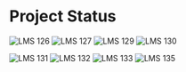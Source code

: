 # Project Status

![LMS 126][lms_126]
![LMS 127][lms_127]
![LMS 129][lms_129]
![LMS 130][lms_130]

![LMS 131][lms_131]
![LMS 132][lms_132]
![LMS 133][lms_133]
![LMS 135][lms_135]

<!-- Change REPO_NAME for the name of your repository -->
[lms_126]: https://byob.yarr.is/linero-tech/kotlin-hw-Natalie9421/module_126
[lms_127]: https://byob.yarr.is/linero-tech/kotlin-hw-Natalie9421/module_127
[lms_129]: https://byob.yarr.is/linero-tech/kotlin-hw-Natalie9421/module_129
[lms_130]: https://byob.yarr.is/linero-tech/kotlin-hw-Natalie9421/module_130
[lms_131]: https://byob.yarr.is/linero-tech/kotlin-hw-Natalie9421/module_131
[lms_132]: https://byob.yarr.is/linero-tech/kotlin-hw-Natalie9421/module_132
[lms_133]: https://byob.yarr.is/linero-tech/kotlin-hw-Natalie9421/module_133
[lms_135]: https://byob.yarr.is/linero-tech/kotlin-hw-Natalie9421/module_135
